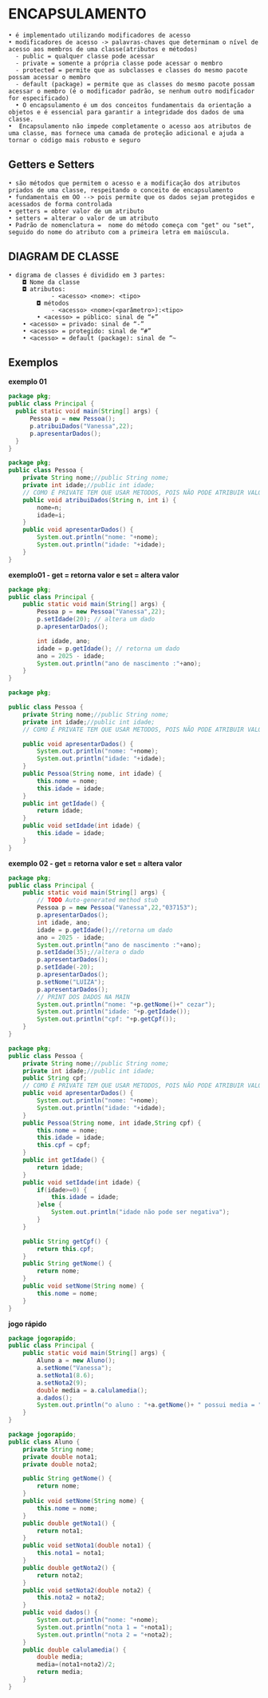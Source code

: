 # ENCAPSULAMENTO
    • é implementado utilizando modificadores de acesso
    • modificadores de acesso -> palavras-chaves que determinam o nível de acesso aos membros de uma classe(atributos e métodos)
      - public = qualquer classe pode acessar 
      - private = somente a própria classe pode acessar o membro
      - protected = permite que as subclasses e classes do mesmo pacote possam acessar o membro
      - default (package) = permite que as classes do mesmo pacote possam acessar o membro (é o modificador padrão, se nenhum outro modificador for especificado) 
      • O encapsulamento é um dos conceitos fundamentais da orientação a objetos e é essencial para garantir a integridade dos dados de uma classe. 
    •  Encapsulamento não impede completamente o acesso aos atributos de uma classe, mas fornece uma camada de proteção adicional e ajuda a tornar o código mais robusto e seguro
    
## Getters e Setters
    • são métodos que permitem o acesso e a modificação dos atributos priados de uma classe, respeitando o conceito de encapsulamento
    • fundamentais em OO --> pois permite que os dados sejam protegidos e acessados de forma controlada
    • getters = obter valor de um atributo
    • setters = alterar o valor de um atributo
    • Padrão de nomenclatura =  nome do método começa com "get" ou "set", seguido do nome do atributo com a primeira letra em maiúscula.
   
	
## DIAGRAM DE CLASSE
	• digrama de classes é dividido em 3 partes:
 		◘ Nome da classe
   		◘ atributos:
     			- <acesso> <nome>: <tipo>
     		◘ métodos
       			- <acesso> <nome>(<parâmetro>):<tipo>
	        • <acesso> = público: sinal de “+”
 		• <acesso> = privado: sinal de “-”
 		• <acesso> = protegido: sinal de “#”
		• <acesso> = default (package): sinal de “~

  ## Exemplos
  **exemplo 01**
  ```.java
package pkg;
public class Principal {
	public static void main(String[] args) {
		Pessoa p = new Pessoa();
		p.atribuiDados("Vanessa",22);
		p.apresentarDados();
	}
}

```
```.java
package pkg;
public class Pessoa {
	private String nome;//public String nome;
	private int idade;//public int idade;
	// COMO É PRIVATE TEM QUE USAR METODOS, POIS NÃO PODE ATRIBUIR VALORES DIRETAMENTE NA MAIN
	public void atribuiDados(String n, int i) {
		nome=n;
		idade=i;
	}
	public void apresentarDados() {
		System.out.println("nome: "+nome);
		System.out.println("idade: "+idade);
	}
}

```
**exemplo01 -  get = retorna valor e set = altera valor**
```.java
package pkg;
public class Principal {
	public static void main(String[] args) {
		Pessoa p = new Pessoa("Vanessa",22);
		p.setIdade(20); // altera um dado
		p.apresentarDados();

		int idade, ano;
		idade = p.getIdade(); // retorna um dado
		ano = 2025 - idade;
		System.out.println("ano de nascimento :"+ano);
	}
}
```
```.java
package pkg;

public class Pessoa {
	private String nome;//public String nome;
	private int idade;//public int idade;
	// COMO É PRIVATE TEM QUE USAR METODOS, POIS NÃO PODE ATRIBUIR VALORES DIRETAMENTE NA MAIN

	public void apresentarDados() {
		System.out.println("nome: "+nome);
		System.out.println("idade: "+idade);
	}
	public Pessoa(String nome, int idade) {
		this.nome = nome;
		this.idade = idade;
	}
	public int getIdade() {
		return idade;
	}
	public void setIdade(int idade) {
		this.idade = idade;
	}	
}

```
**exemplo 02 -  get = retorna valor e set = altera valor**
```.java
package pkg;
public class Principal {
	public static void main(String[] args) {
		// TODO Auto-generated method stub
		Pessoa p = new Pessoa("Vanessa",22,"037153");
		p.apresentarDados();
		int idade, ano;
		idade = p.getIdade();//retorna um dado
		ano = 2025 - idade;
		System.out.println("ano de nascimento :"+ano);
		p.setIdade(35);//altera o dado
		p.apresentarDados();
		p.setIdade(-20);
		p.apresentarDados();
		p.setNome("LUIZA");
		p.apresentarDados();
		// PRINT DOS DADOS NA MAIN
		System.out.println("nome: "+p.getNome()+" cezar");
		System.out.println("idade: "+p.getIdade());
		System.out.println("cpf: "+p.getCpf());
	}
}

```
```.java
package pkg;
public class Pessoa {
	private String nome;//public String nome;
	private int idade;//public int idade;
	public String cpf;
	// COMO É PRIVATE TEM QUE USAR METODOS, POIS NÃO PODE ATRIBUIR VALORES DIRETAMENTE NA MAIN
	public void apresentarDados() {
		System.out.println("nome: "+nome);
		System.out.println("idade: "+idade);
	}
	public Pessoa(String nome, int idade,String cpf) {
		this.nome = nome;
		this.idade = idade;
		this.cpf = cpf;
	}
	public int getIdade() {
		return idade;
	}
	public void setIdade(int idade) {
		if(idade>=0) {
			this.idade = idade;
		}else {
			System.out.println("idade não pode ser negativa");
		}
	}

	public String getCpf() {
		return this.cpf;
	}
	public String getNome() {
		return nome;
	}
	public void setNome(String nome) {
		this.nome = nome;
	}
}
```

**jogo rápido**

```.java
package jogorapido;
public class Principal {
	public static void main(String[] args) {
		Aluno a = new Aluno();
		a.setNome("Vanessa");
		a.setNota1(8.6);
		a.setNota2(9);
		double media = a.calulamedia();
		a.dados();
		System.out.println("o aluno : "+a.getNome()+ " possui media = "+media);
	}
}

```
```.java
package jogorapido;
public class Aluno {
	private String nome;
	private double nota1;
	private double nota2;

	public String getNome() {
		return nome;
	}
	public void setNome(String nome) {
		this.nome = nome;
	}
	public double getNota1() {
		return nota1;
	}
	public void setNota1(double nota1) {
		this.nota1 = nota1;
	}
	public double getNota2() {
		return nota2;
	}
	public void setNota2(double nota2) {
		this.nota2 = nota2;
	}
	public void dados() {
		System.out.println("nome: "+nome);
		System.out.println("nota 1 = "+nota1);
		System.out.println("nota 2 = "+nota2);
	}
	public double calulamedia() {
		double media;
		media=(nota1+nota2)/2;
		return media;
	}
}

```


